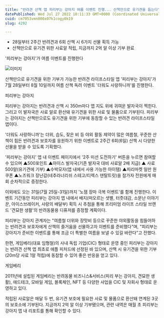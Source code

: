 ```yaml
---
title: "반려견 산책 앱 피리부는 강아지 여름 이벤트 진행... 산책만으로 유기견을 돕는다"
datePublished: Wed Jul 27 2022 10:11:33 GMT+0000 (Coordinated Universal Time)
cuid: cm7053vmn000x07k1cogy0k19
slug: 4292

---
```



- 28일부터 2주간 반려견과 6회 산책 시 6가지 선물 획득 가능
- 산책만으로 유기견 위한 사료알 적립, 지금까지 2억 알 이상 기부 완료

'피리부는 강아지'가 여름 이벤트를 진행한다

![이미지](https://cdn.hashnode.com/res/hashnode/image/upload/v1739257663731/91ab754b-a738-41de-82e8-660694a0a593.jpeg)

산책만으로 유기견을 위한 기부가 가능한 반려견 라이프스타일 앱 '피리부는 강아지'가 7월 28일부터 8월 10일까지 여름 산책 독려 이벤트 '더워도 사랑하니까'를 진행한다.

피리부는 강아지

피리부는 강아지는 반려견과 산책 시 350m마다 앱 지도 위에 귀여운 발자국이 찍힌다. 그리고 이 발자국은 사료 알로 환산돼 유기견을 위한 사료 및 물품으로 기부된다. 피리부는 강아지는 산책만으로도 유기견을 위한 기부에 동참할 수 있는 반려견 라이프스타일 앱이다.

'더워도 사랑하니까'는 더위, 습도, 잦은 비 등 야외 활동 제약이 많은 여름철, 꾸준한 산책이 힘든 반려견과 보호자를 응원하기 위한 이벤트로 2주간 6회(6일) 산책 시 다양한 선물을 받을 수 있도록 기획했다.

'피리부는 강아지' 앱 내 이벤트 페이지에서 '2주 미션 도전하기' 버튼을 누르면 참여할 수 있으며 ▲500포인트 ▲아이스 발자국(기존 발자국 대비 사료알 2배 지급) ▲ 사료 500알(유기견에 기부) ▲수박모자(앱 내에서 사용 가능한 아이템) ▲피리마켓 일만 원 쿠폰 ▲노즈워크 장난감(네추라너리쉬 스테고/티렉스 덴탈트릿)을 참가자 전원에게 매 회 순차적으로 증정한다.

이외에도 오는 31일(7월 25일-31일)까지 '노잼 장마 극복 이벤트'를 함께 진행한다. 이벤트 기간동안 피리부는 강아지 앱 내에서 배지(떠오르는 샛별, 터줏대감, 소문난 이야기꾼, 아이스브레이커, 사랑의 배달부) 획득 시 추첨을 통해 프리미엄 라이프 스타일 브랜드 '견묘한 생활'의 반려동물용 디퓨저를 증정할 계획이다.

피리부는 강아지 관계자는 "여름철 더위와 장맛비 등으로 꾸준한 야외활동을 힘들어하는 반려견과 보호자에게 산책의 즐거움을 선물하고자 이벤트를 준비했다"며, "피리부는 강아지가 준비한 이벤트를 통해 조금 더 특별한 여름을 보낼 수 있길 바란다"고 전했다.

한편, 게임베리(대표 임형철)의 사내 독립 기업(CIC) 형태로 운영 중인 피리부는 강아지는 반려견 산책 앱 최초로 애플 피처드에 선정된 바 있으며, 산책 시 유기견을 위한 기부(20m당 사료 1알 적립)에 동참할 수 있어 좋은 반응을 얻고 있다.

게임베리

2011년에 설립된 게임베리는 반려동물 비즈니스&서비스(피리 부는 강아지, 견묘한 생활), 애드테크, 모바일 게임, 블록체인, NFT 등 다양한 사업을 CIC 및 자회사 형태로 운영하고 있다.

적립된 사료알은 매달 두 번, 유기견 보호에 필요한 사료 및 물품으로 환산돼 연계된 3곳의 보호소에 기부된다. 지금까지 2억 알 이상 기부됐으며, 관련 내역은 매월 초 피리부는 강아지 앱 내 리포트를 통해 확인할 수 있다.